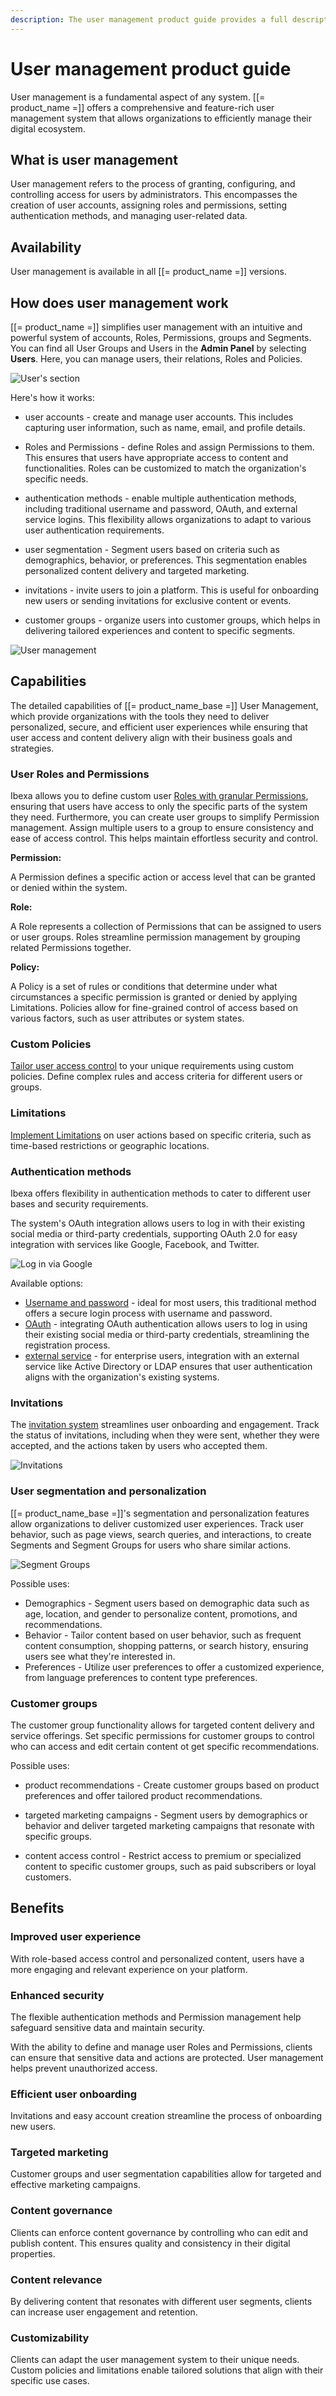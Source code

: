 ```yaml
---
description: The user management product guide provides a full description of its features as well as the benefits it brings to the client.
---
```


# User management product guide

User management is a fundamental aspect of any system. 
[[= product_name =]] offers a comprehensive and feature-rich user management system that allows organizations to efficiently manage their digital ecosystem.

## What is user management

User management refers to the process of granting, configuring, and controlling access for users by administrators. 
This encompasses the creation of user accounts, assigning roles and permissions, setting authentication methods, and managing user-related data.

## Availability

User management is available in all [[= product_name =]] versions.

## How does user management work

[[= product_name =]] simplifies user management with an intuitive and powerful system of accounts, Roles, Permissions, groups and Segments.
You can find all User Groups and Users in the **Admin Panel** by selecting **Users**. 
Here, you can manage users, their relations, Roles and Policies.

![User's section](users_section.png)

Here's how it works:

- user accounts - create and manage user accounts. This includes capturing user information, such as name, email, and profile details.

- Roles and Permissions - define Roles and assign Permissions to them. This ensures that users have appropriate access to content and functionalities. Roles can be customized to match the organization's specific needs.

- authentication methods - enable multiple authentication methods, including traditional username and password, OAuth, and external service logins. This flexibility allows organizations to adapt to various user authentication requirements.

- user segmentation - Segment users based on criteria such as demographics, behavior, or preferences. This segmentation enables personalized content delivery and targeted marketing.

- invitations - invite users to join a platform. This is useful for onboarding new users or sending invitations for exclusive content or events.

- customer groups - organize users into customer groups, which helps in delivering tailored experiences and content to specific segments.

![User management](user_management.png)

## Capabilities

The detailed capabilities of [[= product_name_base =]] User Management, 
which provide organizations with the tools they need to deliver personalized, secure, 
and efficient user experiences while ensuring that user access and content delivery align with their business goals and strategies.

### User Roles and Permissions

Ibexa allows you to define custom user [Roles with granular Permissions](permission_overview.md), ensuring that users have access to only the specific parts of the system they need. 
Furthermore, you can create user groups to simplify Permission management.
Assign multiple users to a group to ensure consistency and ease of access control.
This helps maintain effortless security and control.

**Permission:**

A Permission defines a specific action or access level that can be granted or denied within the system.

**Role:**

A Role represents a collection of Permissions that can be assigned to users or user groups.
Roles streamline permission management by grouping related Permissions together.

**Policy:**

A Policy is a set of rules or conditions that determine under what circumstances a specific permission is granted or denied by applying Limitations.
Policies allow for fine-grained control of access based on various factors, such as user attributes or system states.

### Custom Policies

[Tailor user access control](custom_policies.md) to your unique requirements using custom policies. Define complex rules and access criteria for different users or groups.

### Limitations

[Implement Limitations](limitations.md) on user actions based on specific criteria, such as time-based restrictions or geographic locations.

### Authentication methods

Ibexa offers flexibility in authentication methods to cater to different user bases and security requirements.

The system's OAuth integration allows users to log in with their existing social media or third-party credentials, supporting OAuth 2.0 for easy integration with services like Google, Facebook, and Twitter.

![Log in via Google](log_in_via_google.png)

Available options:

- [Username and password](user_management.md) - ideal for most users, this traditional method offers a secure login process with username and password.
- [OAuth](oauth_authentication.md) - integrating OAuth authentication allows users to log in using their existing social media or third-party credentials, streamlining the registration process.
- [external service](add_login_through_external_service.md) - for enterprise users, integration with an external service like Active Directory or LDAP ensures that user authentication aligns with the organization's existing systems.

### Invitations

The [invitation system](invitations.md) streamlines user onboarding and engagement.
Track the status of invitations, including when they were sent, whether they were accepted, and the actions taken by users who accepted them.

![Invitations](users_invitation.png)

### User segmentation and personalization

[[= product_name_base =]]'s segmentation and personalization features allow organizations to deliver customized user experiences.
Track user behavior, such as page views, search queries, and interactions, to create Segments and Segment Groups for users who share similar actions.

![Segment Groups](../administration/img/admin_panel_segment_groups.png)

Possible uses:

- Demographics - Segment users based on demographic data such as age, location, and gender to personalize content, promotions, and recommendations.
- Behavior - Tailor content based on user behavior, such as frequent content consumption, shopping patterns, or search history, ensuring users see what they're interested in.
- Preferences - Utilize user preferences to offer a customized experience, from language preferences to content type preferences.

### Customer groups

The customer group functionality allows for targeted content delivery and service offerings.
Set specific permissions for customer groups to control who can access and edit certain content ot get specific recommendations.

Possible uses:

- product recommendations - Create customer groups based on product preferences and offer tailored product recommendations.

- targeted marketing campaigns - Segment users by demographics or behavior and deliver targeted marketing campaigns that resonate with specific groups.

- content access control - Restrict access to premium or specialized content to specific customer groups, such as paid subscribers or loyal customers.

## Benefits

### Improved user experience

With role-based access control and personalized content, users have a more engaging and relevant experience on your platform.

### Enhanced security

The flexible authentication methods and Permission management help safeguard sensitive data and maintain security.

With the ability to define and manage user Roles and Permissions, clients can ensure that sensitive data and actions are protected.
User management helps prevent unauthorized access.

### Efficient user onboarding

Invitations and easy account creation streamline the process of onboarding new users.

### Targeted marketing

Customer groups and user segmentation capabilities allow for targeted and effective marketing campaigns.

### Content governance

Clients can enforce content governance by controlling who can edit and publish content. 
This ensures quality and consistency in their digital properties.

### Content relevance

By delivering content that resonates with different user segments, clients can increase user engagement and retention.

### Customizability

Clients can adapt the user management system to their unique needs. 
Custom policies and limitations enable tailored solutions that align with their specific use cases.

